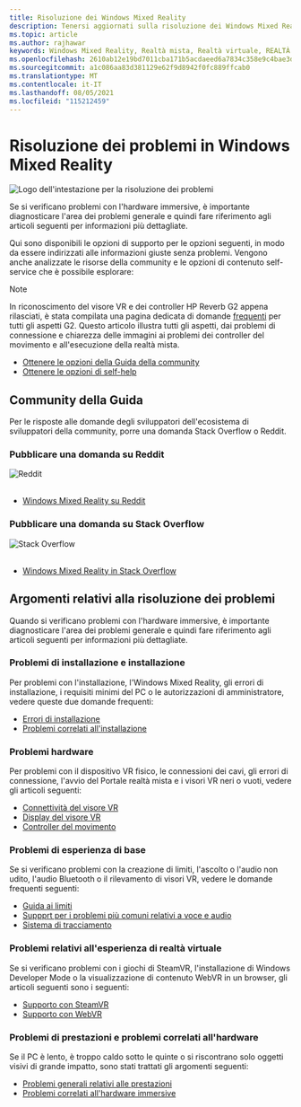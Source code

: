 ```yaml
---
title: Risoluzione dei Windows Mixed Reality
description: Tenersi aggiornati sulla risoluzione dei Windows Mixed Reality che va oltre la documentazione di supporto standard per gli utenti.
ms.topic: article
ms.author: rajhawar
keywords: Windows Mixed Reality, Realtà mista, Realtà virtuale, REALTÀ VIRTUALE, MR, Risoluzione dei problemi, Errori, Guida, Supporto
ms.openlocfilehash: 2610ab12e19bd7011cba171b5acdaeed6a7834c358e9c4bae3ded301aa452353
ms.sourcegitcommit: a1c086aa83d381129e62f9d8942f0fc889ffcab0
ms.translationtype: MT
ms.contentlocale: it-IT
ms.lasthandoff: 08/05/2021
ms.locfileid: "115212459"
---
```

# <a name="troubleshooting-in-windows-mixed-reality"></a>Risoluzione dei problemi in Windows Mixed Reality

![Logo dell'intestazione per la risoluzione dei problemi](images/1050px-Mixedrealityportal.png)

Se si verificano problemi con l'hardware immersive, è importante diagnosticare l'area dei problemi generale e quindi fare riferimento agli articoli seguenti per informazioni più dettagliate.

Qui sono disponibili le opzioni di supporto per le opzioni seguenti, in modo da essere indirizzati alle informazioni giuste senza problemi. Vengono anche analizzate le risorse della community e le opzioni di contenuto self-service che è possibile esplorare:

>[!Note]
>In riconoscimento del visore VR e dei controller HP Reverb G2 appena rilasciati, è stata compilata una pagina dedicata di domande [frequenti](reverbG2-faq.yml) per tutti gli aspetti G2. Questo articolo illustra tutti gli aspetti, dai problemi di connessione e chiarezza delle immagini ai problemi dei controller del movimento e all'esecuzione della realtà mista.

- [Ottenere le opzioni della Guida della community](#community-help-options)
- [Ottenere le opzioni di self-help](#troubleshooting-topics)

## <a name="community-help-options"></a>Community della Guida

Per le risposte alle domande degli sviluppatori dell'ecosistema di sviluppatori della community, porre una domanda Stack Overflow o Reddit.

### <a name="post-a-question-on-reddit"></a>Pubblicare una domanda su Reddit
<div class='icon is-large'>
    <img alt='Reddit' src='https://docs.microsoft.com/media/logos/logo_reddit.svg'>
</div><br/>

- [Windows Mixed Reality su Reddit](https://www.reddit.com/r/WindowsMR/)

### <a name="post-a-question-on-stack-overflow"></a>Pubblicare una domanda su Stack Overflow
<div class='icon is-large'>
    <img alt='Stack Overflow' src='https://docs.microsoft.com/media/logos/logo_stackoverflow.svg'>
</div><br/>

- [Windows Mixed Reality in Stack Overflow](https://stackoverflow.com/questions/tagged/windows-mixed-reality)

## <a name="troubleshooting-topics"></a>Argomenti relativi alla risoluzione dei problemi

Quando si verificano problemi con l'hardware immersive, è importante diagnosticare l'area dei problemi generale e quindi fare riferimento agli articoli seguenti per informazioni più dettagliate. 

### <a name="installation-and-setup-issues"></a>Problemi di installazione e installazione

Per problemi con l'installazione, l'Windows Mixed Reality, gli errori di installazione, i requisiti minimi del PC o le autorizzazioni di amministratore, vedere queste due domande frequenti:

- [Errori di installazione](installation_errors.md)
- [Problemi correlati all'installazione](wmr-setup-faq.yml)

### <a name="hardware-issues"></a>Problemi hardware

Per problemi con il dispositivo VR fisico, le connessioni dei cavi, gli errori di connessione, l'avvio del Portale realtà mista e i visori VR neri o vuoti, vedere gli articoli seguenti:

- [Connettività del visore VR](headset-connectivity.md)
- [Display del visore VR](headset-display.md)
- [Controller del movimento](motion-controller-problems.md)

### <a name="core-experience-issues"></a>Problemi di esperienza di base

Se si verificano problemi con la creazione di limiti, l'ascolto o l'audio non udito, l'audio Bluetooth o il rilevamento di visori VR, vedere le domande frequenti seguenti:

- [Guida ai limiti](boundary-questions.md)
- [Suppprt per i problemi più comuni relativi a voce e audio](speech-and-audio.md)
- [Sistema di tracciamento](tracking.md)

### <a name="vr-experience-issues"></a>Problemi relativi all'esperienza di realtà virtuale

Se si verificano problemi con i giochi di SteamVR, l'installazione di Windows Developer Mode o la visualizzazione di contenuto WebVR in un browser, gli articoli seguenti sono i seguenti:

- [Supporto con SteamVR](steamvr-questions.md)
- [Supporto con WebVR](webvr-questions.md)

### <a name="performance-issues-and-immersice-hardware-related-issues"></a>Problemi di prestazioni e problemi correlati all'hardware

Se il PC è lento, è troppo caldo sotto le quinte o si riscontrano solo oggetti visivi di grande impatto, sono stati trattati gli argomenti seguenti:

- [Problemi generali relativi alle prestazioni](performance-questions.md)
- [Problemi correlati all'hardware immersive](other-questions.md)
